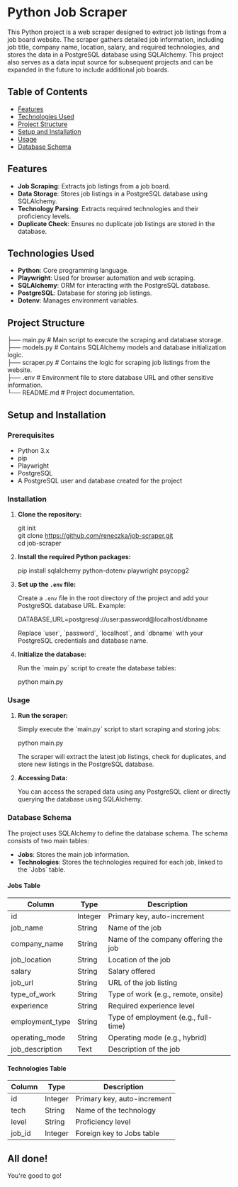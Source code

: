 # Python Job Scraper

This Python project is a web scraper designed to extract job listings from a job board website. The scraper gathers detailed job information, including job title, company name, location, salary, and required technologies, and stores the data in a PostgreSQL database using SQLAlchemy. This project also serves as a data input source for subsequent projects and can be expanded in the future to include additional job boards.

## Table of Contents

- [Features](#features)
- [Technologies Used](#technologies-used)
- [Project Structure](#project-structure)
- [Setup and Installation](#setup-and-installation)
- [Usage](#usage)
- [Database Schema](#database-schema)

## Features

- **Job Scraping**: Extracts job listings from a job board.
- **Data Storage**: Stores job listings in a PostgreSQL database using SQLAlchemy.
- **Technology Parsing**: Extracts required technologies and their proficiency levels.
- **Duplicate Check**: Ensures no duplicate job listings are stored in the database.

## Technologies Used

- **Python**: Core programming language.
- **Playwright**: Used for browser automation and web scraping.
- **SQLAlchemy**: ORM for interacting with the PostgreSQL database.
- **PostgreSQL**: Database for storing job listings.
- **Dotenv**: Manages environment variables.

## Project Structure
├── main.py           # Main script to execute the scraping and database storage.  
├── models.py         # Contains SQLAlchemy models and database initialization logic.  
├── scraper.py        # Contains the logic for scraping job listings from the website.  
├── .env              # Environment file to store database URL and other sensitive information.  
└── README.md         # Project documentation.  


## Setup and Installation

### Prerequisites

- Python 3.x
- pip
- Playwright
- PostgreSQL
- A PostgreSQL user and database created for the project

### Installation

1. **Clone the repository:**

   git init  
   git clone https://github.com/reneczka/job-scraper.git  
   cd job-scraper  

2. **Install the required Python packages:**

   pip install sqlalchemy python-dotenv playwright psycopg2

3. **Set up the `.env` file:**

   Create a `.env` file in the root directory of the project and add your PostgreSQL database URL. Example:  

   DATABASE_URL=postgresql://user:password@localhost/dbname  

   Replace \`user\`, \`password\`, \`localhost\`, and \`dbname\` with your PostgreSQL credentials and database name.  

4. **Initialize the database:**

   Run the \`main.py\` script to create the database tables:  

   python main.py

### Usage

1. **Run the scraper:**

   Simply execute the \`main.py\` script to start scraping and storing jobs:  

   python main.py  

   The scraper will extract the latest job listings, check for duplicates, and store new listings in the PostgreSQL database.

2. **Accessing Data:**

   You can access the scraped data using any PostgreSQL client or directly querying the database using SQLAlchemy.

### Database Schema

The project uses SQLAlchemy to define the database schema. The schema consists of two main tables:

- **Jobs**: Stores the main job information.
- **Technologies**: Stores the technologies required for each job, linked to the \`Jobs\` table.

#### Jobs Table

| Column           | Type    | Description                          |
| ---------------- | ------- | ------------------------------------ |
| id               | Integer | Primary key, auto-increment          |
| job_name         | String  | Name of the job                      |
| company_name     | String  | Name of the company offering the job |
| job_location     | String  | Location of the job                  |
| salary           | String  | Salary offered                       |
| job_url          | String  | URL of the job listing               |
| type_of_work     | String  | Type of work (e.g., remote, onsite)  |
| experience       | String  | Required experience level            |
| employment_type  | String  | Type of employment (e.g., full-time) |
| operating_mode   | String  | Operating mode (e.g., hybrid)        |
| job_description  | Text    | Description of the job               |

#### Technologies Table

| Column  | Type    | Description               |
| ------- | ------- | ------------------------- |
| id      | Integer | Primary key, auto-increment |
| tech    | String  | Name of the technology    |
| level   | String  | Proficiency level         |
| job_id  | Integer | Foreign key to Jobs table |

## All done!

You're good to go!